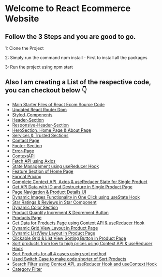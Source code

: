 # Welcome to React Ecommerce Website

## Follow the 3 Steps and you are good to go.

1: Clone the Project

2: Simply run the command npm install - First to install all the packages

3: Run the project using npm start

## Also I am creating a List of the respective code, you can checkout below 👇
<ul>
  <li><a href="https://github.com/rohitverma0234/React-Ecommerce/tree/main">Main Starter Files of React Ecom Source Code</a></li>
  <li><a href="https://github.com/rohitverma0234/React-Ecommerce/tree/React-Router-dom">Updated React Router Dom</a></li>
  <li><a href="https://github.com/rohitverma0234/React-Ecommerce/tree/02_Styled-Components">Styled-Components</a></li>
  <li><a href="https://github.com/rohitverma0234/React-Ecommerce/tree/03_Header-Section">Header-Section</a></li>
  <li><a href="https://github.com/rohitverma0234/React-Ecommerce/tree/04_Header-Responsiveness">Responsive-Header-Section</a></li>
  <li><a href="https://github.com/rohitverma0234/React-Ecommerce/tree/Home-%26-About-Page-with-Hero-Section">HeroSection, Home Page & About Page</a></li>
  <li><a href="https://github.com/rohitverma0234/React-Ecommerce/tree/06_Services-%26-Trusted-Section">Services & Trusted Sections</a></li>
  <li><a href="https://github.com/rohitverma0234/React-Ecommerce/tree/07_Contact-Page">Contact Page</a></li>
  <li><a href="https://github.com/rohitverma0234/React-Ecommerce/tree/08_Footer-Section">Footer-Section</a></li>
  <li><a href="https://github.com/rohitverma0234/React-Ecommerce/tree/09_Error-Page">Error-Page</a></li>
  <li><a href="https://github.com/rohitverma0234/React-Ecommerce/tree/10_Context-API-with-Provider-%26-useContext-Hooks">ContextAPI</a></li>
  <li><a href="https://github.com/rohitverma0234/React-Ecommerce/tree/11_Fetch-API-Data-using-Axios">Fetch API using Axios</a></li>
  <li><a href="https://github.com/rohitverma0234/React-Ecommerce/tree/12_State-Management-using-useReducer-Hook">State Management using useReducer Hook</a></li> 
  <li><a href="https://github.com/rohitverma0234/React-Ecommerce/tree/13_Feature-Section-of-Home-Page">Feature Section of Home Page</a></li> 
  <li><a href="https://github.com/rohitverma0234/React-Ecommerce/tree/14_Format-Price-Dollar-Currency">Format Pricing</a></li>
  <li><a href="https://github.com/rohitverma0234/React-Ecommerce/tree/15_SingleProduct-Page-(1)">Complete Context API, Axios & useReducer State for Single Product</a></li>
  <li><a href="https://github.com/rohitverma0234/React-Ecommerce/tree/16_SingleProduct-Page-(2)">Get API Data with ID and Destructure in Single Product Page</a></li>
  <li><a href="https://github.com/rohitverma0234/React-Ecommerce/tree/17_Page-Navigation-%26-Product-Details-UI">Page Navigation & Product Details UI</a></li>
  <li><a href="https://github.com/rohitverma0234/React-Ecommerce/tree/18_Dynamic-Images-Functionality">Dynamic Images Functionality in One Click using useState Hook</a></li>
  <li><a href="https://github.com/rohitverma0234/React-Ecommerce/tree/19_Star-Ratings-Component-%26-Reviews">Star Ratings & Reviews in Star Component</a></li>
  <li><a href="https://github.com/rohitverma0234/React-Ecommerce/tree/20_Colors-Picker-Selection-functionality">Dynamic Color Section</a></li>
  <li><a href="https://github.com/rohitverma0234/React-Ecommerce/tree/21_Product-Quantity-Increment-%26-Decrement-Button">Product Quantity Increment & Decrement Button</a></li>
  <li><a href="https://github.com/rohitverma0234/React-Ecommerce/tree/22_Product-Page-with-all-Filters-%26-Sorting">Products Page</a></li>
  <li><a href="https://github.com/rohitverma0234/React-Ecommerce/tree/23_Get-Data-for-Products-Page">Get Data for Products Page using Context API & useReducer Hook</a></li>
  <li><a href="https://github.com/rohitverma0234/React-Ecommerce/tree/24_Dynamic-Grid-View-Layout-in-Product-Page">Dynamic Grid View Layout in Product Page</a></li>
  <li><a href="https://github.com/rohitverma0234/React-Ecommerce/tree/25_Dynamic-ListView-Layout-in-Product-Page">Dynamic ListView Layout in Product Page</a></li>
  <li><a href="https://github.com/rohitverma0234/React-Ecommerce/tree/26_Clickable-Grid-%26-List-View-Sorting-Button-in-Product-Page">Clickable Grid & List View Sorting Button in Product Page</a></li>
  <li><a href="https://github.com/rohitverma0234/React-Ecommerce/tree/27_Sort-products-from-low-to-high-prices">Sort products from low to high prices using Context API & useReducer Hook</a></li>
  <li><a href="https://github.com/rohitverma0234/React-Ecommerce/tree/28_Sort-Products-from-low-to-high-prices--Part-2">Sort Products for all 4 cases using sort method</a></li>
  <li><a href="https://github.com/rohitverma0234/React-Ecommerce/tree/29_Shortest-%26-Easiest-method-to-sort-the-products">Used Switch Case to make code shorter of Sort Products</a></li>
  <li><a href="https://github.com/rohitverma0234/React-Ecommerce/tree/30_Search_Filter">Search Filter using Context API, useReducer Hook and useContext Hook</a></li>
  <li><a href="https://github.com/rohitverma0234/React-Ecommerce/tree/31_Category-Filter">Category Filter</a></li>
</ul>
